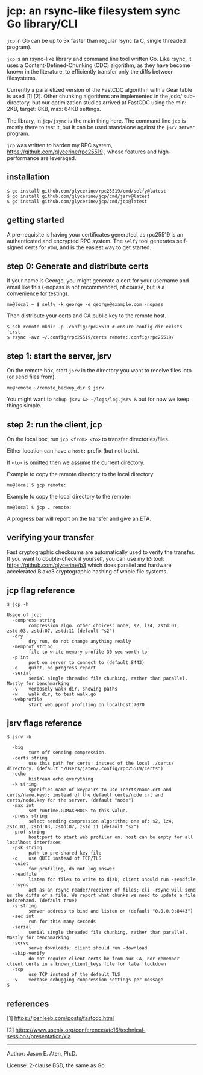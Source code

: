 jcp: an rsync-like filesystem sync Go library/CLI
============================

`jcp` in Go can be up to 3x faster than regular 
rsync (a C, single threaded program).

`jcp` is an rsync-like library and command line tool written Go. 
Like rsync, it uses a Content-Defined-Chunking (CDC) algorithm,
as they have become known in the literature,
to efficiently transfer only the diffs between filesystems.

Currently a parallelized version of the FastCDC 
algorithm with a Gear table is used [1] [2].
Other chunking algorithms are implemented in the jcdc/ sub-directory,
but our optimization studies arrived at FastCDC
using the min: 2KB, target: 8KB, max: 64KB settings.

The library, in `jcp/jsync` is the main thing here.
The command line `jcp` is mostly there to test it, but it can be used
standalone against the `jsrv` server program.

`jcp` was written to harden my RPC system, https://github.com/glycerine/rpc25519 ,
whose features and high-performance are leveraged.

installation
------------

~~~
$ go install github.com/glycerine/rpc25519/cmd/selfy@latest
$ go install github.com/glycerine/jcp/cmd/jsrv@latest
$ go install github.com/glycerine/jcp/cmd/jcp@latest
~~~

getting started
---------------

A pre-requisite is having your certificates
generated, as rpc25519 is an authenticated
and encrypted RPC system. The `selfy` tool
generates self-signed certs for you, and is
the easiest way to get started.

step 0: Generate and distribute certs
-----------
If your name is George, you might generate a cert
for your username and email like this (-nopass is
not recommended, of course, but is a convenience
for testing).

~~~
me@local ~ $ selfy -k george -e george@example.com -nopass
~~~

Then distribute your certs and CA public key to the
remote host.
~~~
$ ssh remote mkdir -p .config/rpc25519 # ensure config dir exists first
$ rsync -avz ~/.config/rpc25519/certs remote:.config/rpc25519/
~~~

step 1: start the server, jsrv
---------

On the remote box, start `jsrv` in the directory
you want to receive files into (or send files from).

~~~
me@remote ~/remote_backup_dir $ jsrv
~~~
You might want to `nohup jsrv &> ~/logs/log.jsrv &` but for 
now we keep things simple.


step 2: run the client, jcp
-------------

On the local box, run `jcp <from> <to>` to transfer directories/files.

Either location can have a `host:` prefix (but not both).

If `<to>` is omitted then we assume the current directory.

Example to copy the remote directory to the local directory:
~~~
me@local $ jcp remote:
~~~

Example to copy the local directory to the remote:
~~~
me@local $ jcp . remote:
~~~

A progress bar will report on the transfer and give an ETA.

verifying your transfer
-----------------------
Fast cryptographic checksums are automatically used to verify
the transfer. If you want to 
double-check it yourself, you can use my
`b3` tool: https://github.com/glycerine/b3 which
does parallel and hardware accelerated Blake3 
cryptographic hashing of whole file systems.

jcp flag reference
------------------

~~~
$ jcp -h

Usage of jcp:
  -compress string
    	compression algo. other choices: none, s2, lz4, zstd:01, zstd:03, zstd:07, zstd:11 (default "s2")
  -dry
    	dry run, do not change anything really
  -memprof string
    	file to write memory profile 30 sec worth to
  -p int
    	port on server to connect to (default 8443)
  -q	quiet, no progress report
  -serial
    	serial single threaded file chunking, rather than parallel. Mostly for benchmarking
  -v	verbosely walk dir, showing paths
  -w	walk dir, to test walk.go
  -webprofile
    	start web pprof profiling on localhost:7070
~~~

jsrv flags reference
------------------

~~~
$ jsrv -h

  -big
    	turn off sending compression.
  -certs string
    	use this path for certs; instead of the local ./certs/ directory. (default "/Users/jaten/.config/rpc25519/certs")
  -echo
    	bistream echo everything
  -k string
    	specifies name of keypairs to use (certs/name.crt and certs/name.key); instead of the default certs/node.crt and certs/node.key for the server. (default "node")
  -max int
    	set runtime.GOMAXPROCS to this value.
  -press string
    	select sending compression algorithm; one of: s2, lz4, zstd:01, zstd:03, zstd:07, zstd:11 (default "s2")
  -prof string
    	host:port to start web profiler on. host can be empty for all localhost interfaces
  -psk string
    	path to pre-shared key file
  -q	use QUIC instead of TCP/TLS
  -quiet
    	for profiling, do not log answer
  -readfile
    	listen for files to write to disk; client should run -sendfile
  -rsync
    	act as an rsync reader/receiver of files; cli -rsync will send us the diffs of a file. We report what chunks we need to update a file beforehand. (default true)
  -s string
    	server address to bind and listen on (default "0.0.0.0:8443")
  -sec int
    	run for this many seconds
  -serial
    	serial single threaded file chunking, rather than parallel. Mostly for benchmarking
  -serve
    	serve downloads; client should run -download
  -skip-verify
    	do not require client certs be from our CA, nor remember client certs in a known_client_keys file for later lockdown
  -tcp
    	use TCP instead of the default TLS
  -v	verbose debugging compression settings per message
$ 
~~~

references
----------
[1] https://joshleeb.com/posts/fastcdc.html

[2] https://www.usenix.org/conference/atc16/technical-sessions/presentation/xia

-----
Author: Jason E. Aten, Ph.D.

License: 2-clause BSD, the same as Go.

